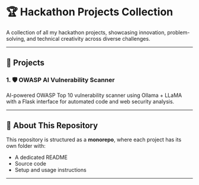 # 🏆 Hackathon Projects Collection

A collection of all my hackathon projects, showcasing innovation, problem-solving, and technical creativity across diverse challenges.

---

## 📂 Projects

### 1. 🛡️ OWASP AI Vulnerability Scanner
AI-powered OWASP Top 10 vulnerability scanner using Ollama + LLaMA with a Flask interface for automated code and web security analysis.  


---

## 🚀 About This Repository
This repository is structured as a **monorepo**, where each project has its own folder with:
- A dedicated README
- Source code
- Setup and usage instructions

---
